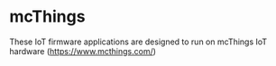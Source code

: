 # mcThings

These IoT firmware applications are designed to run on mcThings IoT hardware (https://www.mcthings.com/)
